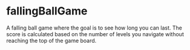 # fallingBallGame

A falling ball game where the goal is to see how long you can last.
The score is calculated based on the number of levels you navigate without reaching the top of the game board.
